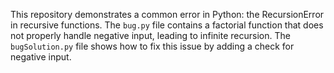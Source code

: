 This repository demonstrates a common error in Python: the RecursionError in recursive functions. The `bug.py` file contains a factorial function that does not properly handle negative input, leading to infinite recursion. The `bugSolution.py` file shows how to fix this issue by adding a check for negative input.